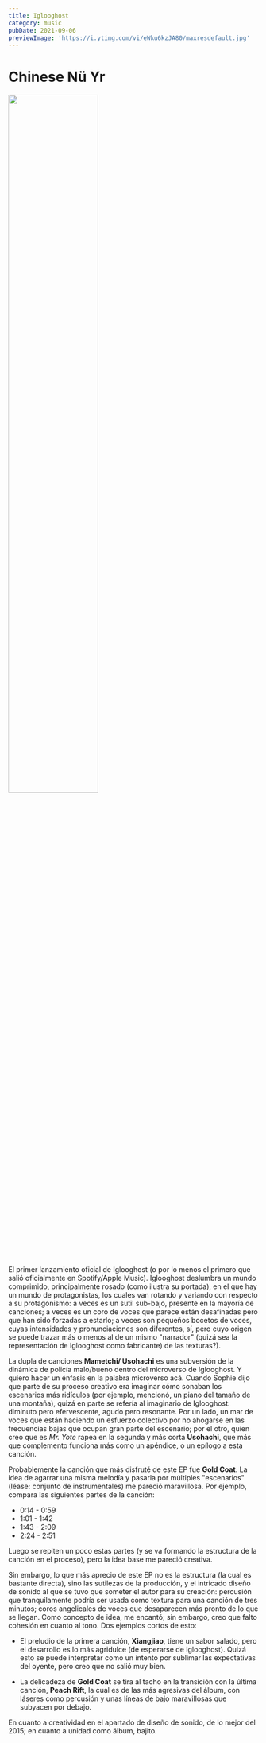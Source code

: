 ```yaml
---
title: Iglooghost
category: music
pubDate: 2021-09-06
previewImage: 'https://i.ytimg.com/vi/eWku6kzJA80/maxresdefault.jpg'
---
```

<style>
div {
.imgcenter {
        text-align: center;
}
</style>

# Chinese Nü Yr
<div class='imgcenter'>
<img
src="https://f4.bcbits.com/img/a3255931971_10.jpg"
style="width:60%"
>
</div>

El primer lanzamiento oficial de Iglooghost (o por lo menos el primero que salió oficialmente en Spotify/Apple Music).
Iglooghost deslumbra un mundo comprimido, principalmente rosado (como ilustra su portada), en el que hay un mundo de
protagonistas, los cuales van rotando y variando con respecto a su protagonismo: a veces es un sutil sub-bajo, presente
en la mayoría de canciones; a veces es un coro de voces que parece están desafinadas pero que han sido forzadas a
estarlo; a veces son pequeños bocetos de voces, cuyas intensidades y pronunciaciones son diferentes, sí, pero cuyo
origen se puede trazar más o menos al de un mismo "narrador" (quizá sea la representación de Iglooghost como fabricante)
de las texturas?).

La dupla de canciones **Mametchi/ Usohachi** es una subversión de la dinámica de policía malo/bueno dentro del
microverso de Iglooghost. Y quiero hacer un énfasis en la palabra microverso acá. Cuando Sophie dijo que parte de su
proceso creativo era imaginar cómo sonaban los escenarios más ridículos (por ejemplo, mencionó, un piano del tamaño de
una montaña), quizá en parte se refería al imaginario de Iglooghost: diminuto pero efervescente, agudo pero resonante.
Por un lado, un mar de voces que están haciendo un esfuerzo colectivo por no ahogarse en las frecuencias bajas que
ocupan gran parte del escenario; por el otro, quien creo que es *Mr. Yote* rapea en la segunda y más corta **Usohachi**,
que más que complemento funciona más como un apéndice, o un epílogo a esta canción.

Probablemente la canción que más disfruté de este EP fue **Gold Coat**. La idea de agarrar una misma melodía y pasarla
por múltiples "escenarios" (léase: conjunto de instrumentales) me pareció maravillosa. Por ejemplo, compara las
siguientes partes de la canción:

- 0:14 - 0:59
- 1:01 - 1:42
- 1:43 - 2:09
- 2:24 - 2:51

Luego se repiten un poco estas partes (y se va formando la estructura de la canción en el proceso), pero la idea base
me pareció creativa.

Sin embargo, lo que más aprecio de este EP no es la estructura (la cual es bastante directa), sino las sutilezas de la
producción, y el intricado diseño de sonido al que se tuvo que someter el autor para su creación: percusión que
tranquilamente podría ser usada como textura para una canción de tres minutos; coros angelicales de voces que
desaparecen más pronto de lo que se llegan. Como concepto de idea, me encantó; sin embargo, creo que falto cohesión en
cuanto al tono. Dos ejemplos cortos de esto:

- El preludio de la primera canción, **Xiangjiao**, tiene un sabor salado, pero el desarrollo es lo más agridulce (de
esperarse de Iglooghost). Quizá esto se puede interpretar como un intento por sublimar las expectativas del oyente, pero
creo que no salió muy bien.
* La delicadeza de **Gold Coat** se tira al tacho en la transición con la última canción, **Peach Rift**, la cual es de
las más agresivas del álbum, con láseres como percusión y unas líneas de bajo maravillosas que subyacen por debajo.

En cuanto a creatividad en el apartado de diseño de sonido, de lo mejor del 2015; en cuanto a unidad como álbum, bajito.

